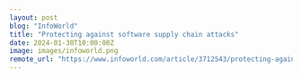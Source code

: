 ```yaml
---
layout: post
blog: "InfoWorld"
title: "Protecting against software supply chain attacks"
date: 2024-01-30T10:00:00Z
image: images/infoworld.png
remote_url: "https://www.infoworld.com/article/3712543/protecting-against-software-supply-chain-attacks.html#tk.rss_applicationdevelopment"
---
```

